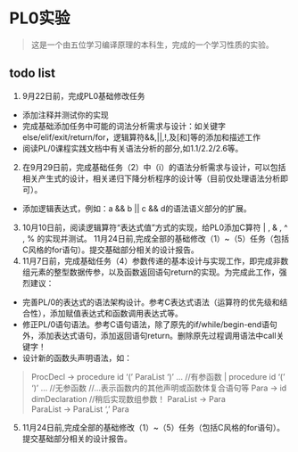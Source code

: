 
# PL0实验
> 这是一个由五位学习编译原理的本科生，完成的一个学习性质的实验。

## todo list
1. 9月22日前，完成PL0基础修改任务
  - 添加注释并测试你的实现
  - 完成基础添加任务中可能的词法分析需求与设计：如关键字else/elif/exit/return/for，逻辑算符&&,||,!,及[和]等的添加和描述工作
  - 阅读PL/0课程实践文档中有关语法分析的部分,如1.1/2.2/2.6等。

2. 在9月29日前，完成基础任务（2）中（i）的语法分析需求与设计，可以包括相关产生式的设计，相关递归下降分析程序的设计等（目前仅处理语法分析即可）。
  - 添加逻辑表达式，例如：a && b || c && d的语法语义部分的扩展。
  
3. 10月10日前，阅读逻辑算符“表达式值”方式的实现，给PL0添加C算符 | , & , ^ , % 的实现并测试。
11月24日前,完成全部的基础修改（1）~（5）任务（包括C风格的for语句）。提交基础部分相关的设计报告。
4. 11月7日前，完成基础任务（4）参数传递的基本设计与实现工作，即完成非数组元素的整型数据传参，以及函数返回语句return的实现。为完成此工作，强烈建议：

  - 完善PL/0的表达式的语法架构设计。参考C表达式语法（运算符的优先级和结合性），添加赋值表达式和函数调用表达式等。
  - 修正PL/0语句语法。参考C语句语法，除了原先的if/while/begin-end语句外，添加表达式语句，添加返回语句return。删除原先过程调用语法中call关键字！
  - 设计新的函数头声明语法，如：
  > ProcDecl -> procedure id ‘(’ ParaList ‘)’ … //有参函数 
  >  | procedure id ‘(’ ‘)’ …   //无参函数 
  > //…表示函数内的其他声明或函数体复合语句等
  > Para   -> id dimDeclaration    //稍后实现数组参数！ 
  > ParaList -> Para   
  > ParaList -> ParaList ‘,’ Para
5. 11月24日前,完成全部的基础修改（1）~（5）任务（包括C风格的for语句）。提交基础部分相关的设计报告。
